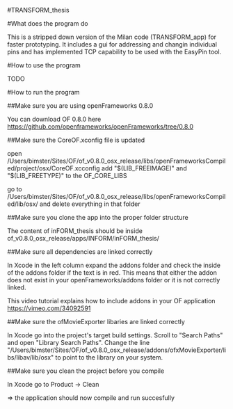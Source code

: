 #TRANSFORM_thesis

#What does the program do

This is a stripped down version of the Milan code (TRANSFORM_app) for faster prototyping. It includes a gui for addressing and changin individual pins and has implemented TCP capability to be used with the EasyPin tool.

#How to use the program

TODO

#How to run the program

##Make sure you are using openFrameworks 0.8.0

You can download OF 0.8.0 here
https://github.com/openframeworks/openFrameworks/tree/0.8.0


##Make sure the CoreOF.xconfig file is updated

open /Users/bimster/Sites/OF/of_v0.8.0_osx_release/libs/openFrameworksCompiled/project/osx/CoreOF.xcconfig
add "$(LIB_FREEIMAGE)" and "$(LIB_FREETYPE)" to the OF_CORE_LIBS

go to /Users/bimster/Sites/OF/of_v0.8.0_osx_release/libs/openFrameworksCompiled/lib/osx/ and delete everything in that folder


##Make sure you clone the app into the proper folder structure

The content of inFORM_thesis should be inside of_v0.8.0_osx_release/apps/INFORM/inFORM_thesis/

##Make sure all dependencies are linked correctly

In Xcode in the left column expand the addons folder and check the inside of the addons folder if the text is in red. This means that either the addon does not exist in your openFrameworks/addons folder or it is not correctly linked.

This video tutorial explains how to include addons in your OF application
https://vimeo.com/34092591


##Make sure the ofMovieExporter libaries are linked correctly

In Xcode go into the project's target build settings. Scroll to "Search Paths" and open "Library Search Paths". Change the line "/Users/bimster/Sites/OF/of_v0.8.0_osx_release/addons/ofxMovieExporter/libs/libav/lib/osx" to point to the  library on your system.

##Make sure you clean the project before you compile

In Xcode go to Product -> Clean


=> the application should now compile and run succesfully